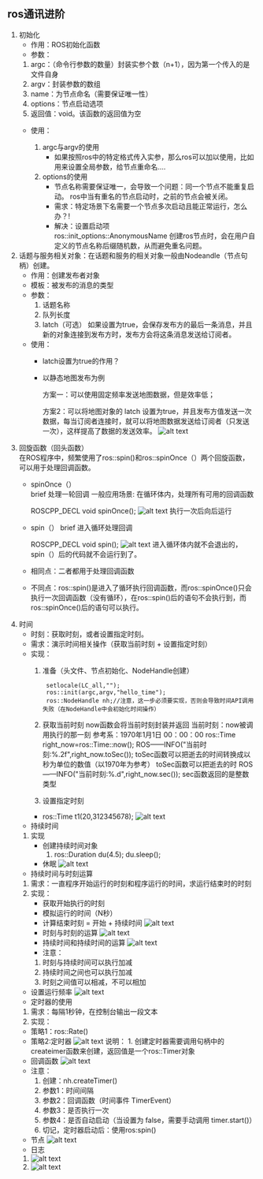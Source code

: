 ## ros通讯进阶
1. 初始化  
    + 作用：ROS初始化函数
    + 参数：
    1. argc：（命令行参数的数量）封装实参个数（n+1），因为第一个传入的是文件自身
    2. argv：封装参数的数组
    3. name：为节点命名（需要保证唯一性）
    4. options：节点启动选项
    5. 返回值：void。该函数的返回值为空
    + 使用：
            
        1. argc与argv的使用
            + 如果按照ros中的特定格式传入实参，那么ros可以加以使用，比如用来设置全局参数，给节点重命名....
        2. options的使用
            + 节点名称需要保证唯一，会导致一个问题：同一个节点不能重复启动。  ros中当有重名的节点启动时，之前的节点会被关闭。
            + 需求：特定场景下名需要一个节点多次启动且能正常运行，怎么办？!
            + 解决：设置启动项    
            ros::init_options::AnonymousName
            创建ros节点时，会在用户自定义的节点名称后缀随机数，从而避免重名问题。
2. 话题与服务相关对象：在话题和服务的相关对象一般由Nodeandle（节点句柄）创建。  
    + 作用：创建发布者对象
    + 模板：被发布的消息的类型
    + 参数：
        1. 话题名称
        2. 队列长度
        3. latch（可选）  如果设置为true，会保存发布方的最后一条消息，并且新的对象连接到发布方时，发布方会将这条消息发送给订阅者。
    + 使用：
        + latch设置为true的作用？
        + 以静态地图发布为例
          
          方案一：可以使用固定频率发送地图数据，但是效率低；
          
          方案2：可以将地图对象的 latch 设置为true，并且发布方值发送一次数据，每当订阅者连接时，就可以将地图数据发送给订阅者（只发送一次），这样提高了数据的发送效率。
          ![alt text](.assets_IMG/ros/image-19.png)
3. 回旋函数（回头函数）  
在ROS程序中，频繁使用了ros::spin()和ros::spinOnce（）两个回旋函数，可以用于处理回调函数。
    + spinOnce（）  
    brief 处理一轮回调
    一般应用场景:
    在循环体内，处理所有可用的回调函数

        ROSCPP_DECL void spinOnce();
        ![alt text](.assets_IMG/ros/image-20.png)
        执行一次后向后运行
    + spin（）
    brief 进入循环处理回调 

        ROSCPP_DECL void spin();
        ![alt text](.assets_IMG/ros/image-21.png)
        进入循环体内就不会退出的，spin（）后的代码就不会运行到了。
    + 相同点：二者都用于处理回调函数
    + 不同点：ros::spin()是进入了循环执行回调函数，而ros::spinOnce()只会执行一次回调函数（没有循环），在ros::spin()后的语句不会执行到，而ros::spinOnce()后的语句可以执行。
4. 时间
    + 时刻：获取时刻，或者设置指定时刻。
    + 需求：演示时间相关操作（获取当前时刻 + 设置指定时刻）
    + 实现：
        1. 准备（头文件、节点初始化、NodeHandle创建）

                setlocale(LC_all,"");
                ros::init(argc,argv,"hello_time");
                ros::NodeHandle nh;//注意，这一步必须要实现，否则会导致时间API调用失败（在NodeHandle中会初始化时间操作）
        2. 获取当前时刻
        now函数会将当前时刻封装并返回
        当前时刻：now被调用执行的那一刻
        参考系：1970年1月1日 00：00：00
        ros::Time right_now=ros::Time::now();
        ROS——INFO("当前时刻:%.2f",right_now.toSec());
        toSec函数可以把逝去的时间转换成以秒为单位的数值（以1970年为参考）
        toSec函数可以把逝去的时
        ROS——INFO("当前时刻:%.d",right_now.sec());
        sec函数返回的是整数类型
        3. 设置指定时刻
        + ros::Time t1(20,312345678);
        ![alt text](.assets_IMG/ros/image-22.png)
    + 持续时间
    1. 实现
        + 创建持续时间对象
            1. ros::Duration du(4.5);
                du.sleep();
        + 休眠
        ![alt text](.assets_IMG/ros/image-23.png)
    + 持续时间与时刻运算
    1. 需求：一直程序开始运行的时刻和程序运行的时间，求运行结束时的时刻
    2. 实现：
        + 获取开始执行的时刻
        + 模拟运行的时间（N秒）
        + 计算结束时刻 = 开始 + 持续时间
        ![alt text](.assets_IMG/ros/image-24.png)
        + 时刻与时刻的运算
        ![alt text](.assets_IMG/ros/image-25.png)
        + 持续时间和持续时间的运算
        ![alt text](.assets_IMG/ros/image-26.png)
        + 注意：
        1. 时刻与持续时间可以执行加减
        2. 持续时间之间也可以执行加减
        3. 时刻之间值可以相减，不可以相加
    + 设置运行频率
    ![alt text](.assets_IMG/ros/image-27.png)
    + 定时器的使用
    1. 需求：每隔1秒钟，在控制台输出一段文本
    2. 实现：
    + 策略1：ros::Rate()
    + 策略2:定时器
    ![alt text](.assets_IMG/ros/image-31.png)
    说明：
          1. 创建定时器需要调用句柄中的createimer函数来创建，返回值是一个ros::Timer对象
    + 回调函数
    ![alt text](.assets_IMG/ros/image-29.png)
    + 注意：
        1. 创建：nh.createTimer()
        2. 参数1：时间间隔
        3. 参数2：回调函数（时间事件 TimerEvent）
        4. 参数3：是否执行一次
        5. 参数4：是否自动启动（当设置为 false，需要手动调用 timer.start()）
        6. 切记，定时器启动后：使用ros:spin()
    + 节点
    ![alt text](.assets_IMG/ros/image-32.png)
    + 日志
    1. ![alt text](.assets_IMG/ros/image-33.png)
    2. ![alt text](.assets_IMG/ros/image-34.png)
